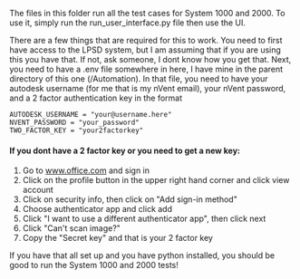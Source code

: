 The files in this folder run all the test cases for System 1000 and 2000. To use it, simply run the run_user_interface.py file then use the UI.

There are a few things that are required for this to work. You need to first have access to the LPSD system, but I am assuming that if you are using this you have that. If not, ask someone, I dont know how you get that. Next, you need to have a .env file somewhere in here, I have mine in the parent directory of this one (/Automation). In that file, you need to have your autodesk username (for me that is my nVent email), your nVent password, and a 2 factor authentication key in the format

```
AUTODESK_USERNAME = "your@username.here"
NVENT_PASSWORD = "your_password"
TWO_FACTOR_KEY = "your2factorkey"
```

<h4>If you dont have a 2 factor key or you need to get a new key:</h4>

1. Go to www.office.com and sign in
2. Click on the profile button in the upper right hand corner and click view account
3. Click on security info, then click on "Add sign-in method"
4. Choose authenticator app and click add
5. Click "I want to use a different authenticator app", then click next
6. Click "Can't scan image?"
7. Copy the "Secret key" and that is your 2 factor key

If you have that all set up and you have python installed, you should be good to run the System 1000 and 2000 tests!